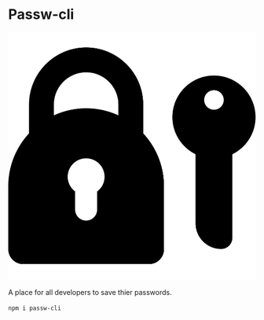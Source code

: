 # Passw-cli

<img src="./lock-and-key.svg"/>

A place for all developers to save thier passwords.

``npm i passw-cli``